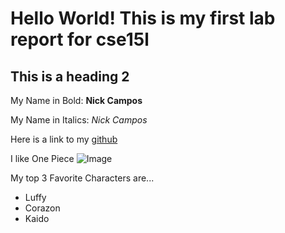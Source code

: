 # Hello World! This is my first lab report for cse15l

## This is a heading 2

My Name in Bold: **Nick Campos**

My Name in Italics: *Nick Campos*

Here is a link to my [github](https://github.com/nickcamp13)

I like One Piece
![Image](https://pm1.narvii.com/5993/ada99e2f14ecfe56b7175b31daac9aea829612c0_hq.jpg)

My top 3 Favorite Characters are...

* Luffy
* Corazon
* Kaido
